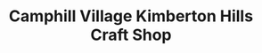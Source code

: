 ---
title: "Camphill Village Kimberton Hills Craft Shop"
url: /kimberton/camphill-village-kimberton-hills-craft-shop/
shop: craft
---